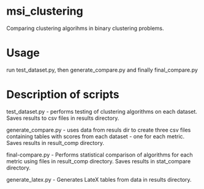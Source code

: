 # msi_clustering
Comparing clustering algorihms in binary clustering problems.

# Usage
run test_dataset.py, then generate_compare.py and finally final_compare.py

# Description of scripts

test_dataset.py - performs testing of clustering algorithms on each dataset. Saves results to csv files in results directory.

generate_compare.py - uses data from resuls dir to create three csv files containing tables with scores from each dataset - one for each metric. Saves results in result_comp directory.

final-compare.py - Performs statistical comparison of algorithms for each metric using files in result_comp directory. Saves results in stat_compare directory.

generate_latex.py - Generates LateX tables from data in results directory.
